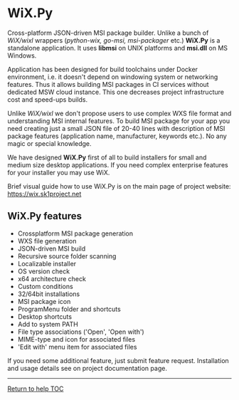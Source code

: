 # WiX.Py
Cross-platform JSON-driven MSI package builder. Unlike a bunch of *WiX/wixl* 
wrappers (*python-wix, go-msi, msi-packager* etc.) **WiX.Py** is a standalone 
application. It uses **libmsi** on UNIX platforms and **msi.dll** on MS Windows.

Application has been designed for build toolchains under Docker environment,
i.e. it doesn't depend on windowing system or networking features. Thus it 
allows building MSI packages in CI services without dedicated MSW 
cloud instance. This one decreases project infrastructure cost and 
speed-ups builds.

Unlike *WiX/wixl* we don't propose users to use complex WXS file format and 
understanding MSI internal features. To build MSI package for your app 
you need creating just a small JSON file of 20-40 lines with description of 
MSI package features (application name, manufacturer, keywords etc.). 
No any magic or special knowledge.

We have designed **WiX.Py** first of all to build installers for small and medium 
size desktop applications. If you need complex enterprise features for your
installer you may use WiX.

Brief visual guide how to use WiX.Py is on the main page of project website: 
https://wix.sk1project.net

## WiX.Py features

* Crossplatform MSI package generation
* WXS file generation
* JSON-driven MSI build
* Recursive source folder scanning
* Localizable installer
* OS version check
* x64 architecture check
* Custom conditions
* 32/64bit installations
* MSI package icon
* ProgramMenu folder and shortcuts
* Desktop shortcuts
* Add to system PATH
* File type associations ('Open', 'Open with')
* MIME-type and icon for associated files
* 'Edit with' menu item for associated files

If you need some additional feature, just submit feature request.
Installation and usage details see on project documentation page.

---

[Return to help TOC](https://wix.sk1project.net/docs.php)
